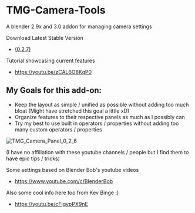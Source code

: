 # TMG-Camera-Tools
A blender 2.9x and 3.0 addon for managing camera settings

Download Latest Stable Version
* [(0.2.7)](https://github.com/Mainman002/TMG-Camera-Tools/releases/tag/0.2.7)

Tutorial showcasing current features
* https://youtu.be/zCAL6O8KqP0

## My Goals for this add-on:
* Keep the layout as simple / unified as possible without adding too much bloat (Might have stretched this goal a little xD)
* Organize features to their respective panels as much as I possibly can
* Try my best to use built in operators / properties without adding too many custom operators / properties

![TMG_Camera_Panel_0_2_6](https://user-images.githubusercontent.com/11281480/141872363-05cccdcf-5a73-41ac-93e3-b7adcef6ed6b.png)

(I have no affiliation with these youtube channels / people but I find them to have epic tips / tricks)

Some settings based on Blender Bob's youtube videos
* https://www.youtube.com/c/BlenderBob

Also some cool info here too from Kev Binge :)
* https://youtu.be/cFjgypPX9nE
